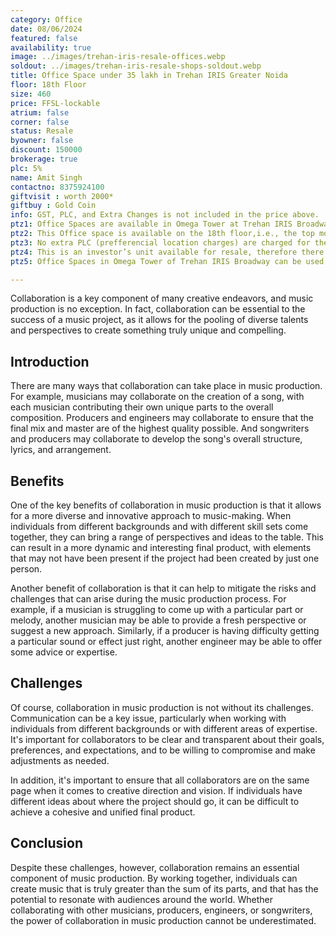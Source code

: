 ```yaml
---
category: Office
date: 08/06/2024
featured: false
availability: true
image: ../images/trehan-iris-resale-offices.webp
soldout: ../images/trehan-iris-resale-shops-soldout.webp
title: Office Space under 35 lakh in Trehan IRIS Greater Noida
floor: 18th Floor
size: 460
price: FFSL-lockable
atrium: false
corner: false
status: Resale
byowner: false
discount: 150000
brokerage: true
plc: 5%
name: Amit Singh
contactno: 8375924100
giftvisit : worth 2000*
giftbuy : Gold Coin
info: GST, PLC, and Extra Changes is not included in the price above.
ptz1: Office Spaces are available in Omega Tower at Trehan IRIS Broadway Greno-West from 7th floor to 18th floor.
ptz2: This Office space is available on the 18th floor,i.e., the top most floor of Trehan IRIS Broadway Greno West, providing a beautiful panoramic view of Noida from the balcony and the glass walls. 
ptz3: No extra PLC (prefferencial location charges) are charged for these office spaces
ptz4: This is an investor’s unit available for resale, therefore there won’t be any brokerage charges.
ptz5: Office Spaces in Omega Tower of Trehan IRIS Broadway can be used for personal use and also for generating passive income via rental yield.

---
```



Collaboration is a key component of many creative endeavors, and music production is no exception. In fact, collaboration can be essential to the success of a music project, as it allows for the pooling of diverse talents and perspectives to create something truly unique and compelling.

## Introduction

There are many ways that collaboration can take place in music production. For example, musicians may collaborate on the creation of a song, with each musician contributing their own unique parts to the overall composition. Producers and engineers may collaborate to ensure that the final mix and master are of the highest quality possible. And songwriters and producers may collaborate to develop the song's overall structure, lyrics, and arrangement.

## Benefits

One of the key benefits of collaboration in music production is that it allows for a more diverse and innovative approach to music-making. When individuals from different backgrounds and with different skill sets come together, they can bring a range of perspectives and ideas to the table. This can result in a more dynamic and interesting final product, with elements that may not have been present if the project had been created by just one person.

Another benefit of collaboration is that it can help to mitigate the risks and challenges that can arise during the music production process. For example, if a musician is struggling to come up with a particular part or melody, another musician may be able to provide a fresh perspective or suggest a new approach. Similarly, if a producer is having difficulty getting a particular sound or effect just right, another engineer may be able to offer some advice or expertise.

## Challenges

Of course, collaboration in music production is not without its challenges. Communication can be a key issue, particularly when working with individuals from different backgrounds or with different areas of expertise. It's important for collaborators to be clear and transparent about their goals, preferences, and expectations, and to be willing to compromise and make adjustments as needed.

In addition, it's important to ensure that all collaborators are on the same page when it comes to creative direction and vision. If individuals have different ideas about where the project should go, it can be difficult to achieve a cohesive and unified final product.

## Conclusion

Despite these challenges, however, collaboration remains an essential component of music production. By working together, individuals can create music that is truly greater than the sum of its parts, and that has the potential to resonate with audiences around the world. Whether collaborating with other musicians, producers, engineers, or songwriters, the power of collaboration in music production cannot be underestimated.